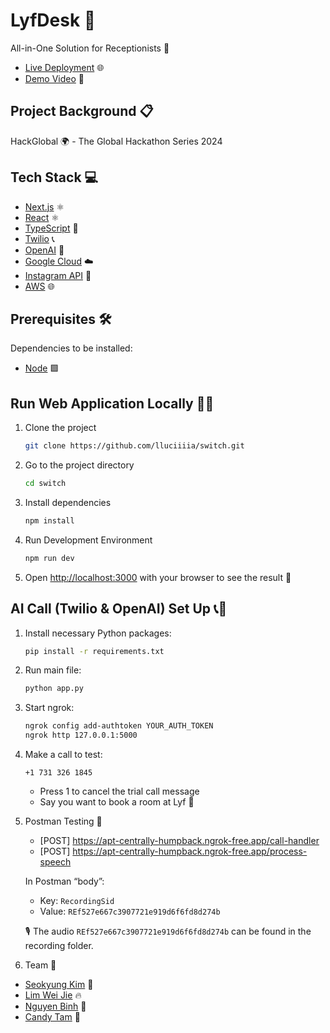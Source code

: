# LyfDesk 🚀

All-in-One Solution for Receptionists 🏢

- [Live Deployment](https://main.d2312vzugm71c2.amplifyapp.com/) 🌐
- [Demo Video](https://youtu.be/kZMzEGOXbsk) 🎥

## Project Background 📋

HackGlobal 🌍 - The Global Hackathon Series 2024

## Tech Stack 💻

- [Next.js](https://nextjs.org/) ⚛️
- [React](https://react.dev/) ⚛️
- [TypeScript](https://www.typescriptlang.org/) 📘
- [Twilio](https://www.twilio.com/en-us) 📞
- [OpenAI](https://openai.com/) 🧠
- [Google Cloud](https://cloud.google.com/) ☁️
- [Instagram API](https://developers.facebook.com/products/instagram/apis/) 📸
- [AWS](https://aws.amazon.com/) 🌐

## Prerequisites 🛠️

Dependencies to be installed:
* [Node](https://nodejs.org/en/download) 🟩

## Run Web Application Locally 🏃‍♂️

1. Clone the project

    ```bash
    git clone https://github.com/lluciiiia/switch.git
    ```

2. Go to the project directory

    ```bash
    cd switch
    ```

3. Install dependencies

    ```bash
    npm install
    ```

4. Run Development Environment

    ```bash
    npm run dev
    ```

5. Open [http://localhost:3000](http://localhost:3000) with your browser to see the result 🎉

## AI Call (Twilio & OpenAI) Set Up 📞🤖

1. Install necessary Python packages:

    ```bash
    pip install -r requirements.txt
    ```

2. Run main file:

    ```bash
    python app.py
    ```

3. Start ngrok:

    ```bash
    ngrok config add-authtoken YOUR_AUTH_TOKEN
    ngrok http 127.0.0.1:5000
    ```

4. Make a call to test:

    ```
    +1 731 326 1845
    ```

   - Press 1 to cancel the trial call message
   - Say you want to book a room at Lyf 🏨

5. Postman Testing 🧪

   - [POST] https://apt-centrally-humpback.ngrok-free.app/call-handler
   - [POST] https://apt-centrally-humpback.ngrok-free.app/process-speech

   In Postman “body”:
   - Key: `RecordingSid`
   - Value: `REf527e667c3907721e919d6f6fd8d274b`
   
   🎙️ The audio `REf527e667c3907721e919d6f6fd8d274b` can be found in the recording folder.

6. Team 👥

- [Seokyung Kim](https://github.com/lluciiiia) 🌟
- [Lim Wei Jie](https://github.com/Stabbershade) 🔥
- [Nguyen Binh](https://github.com/nguyentobinh12x5) 🚀
- [Candy Tam](https://github.com/CANDYTAM) 🌈


